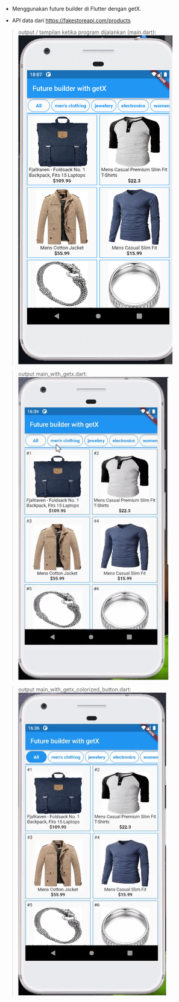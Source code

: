 - Menggunakan future builder di Flutter dengan getX.

- API data dari https://fakestoreapi.com/products

> output / tampilan ketika program dijalankan (main.dart): <br>
![alt text](https://github.com/idekorslet/Belajar-Flutter/blob/main/Future%20Builder%20%2B%20GetX/output.png)

> output main_with_getx.dart: <br>
![alt text](https://github.com/idekorslet/Belajar-Flutter/blob/main/Future%20Builder%20%2B%20GetX/getx_no_colorized_button.gif)

> output main_with_getx_colorized_button.dart: <br>
![alt text](https://github.com/idekorslet/Belajar-Flutter/blob/main/Future%20Builder%20%2B%20GetX/getx_colorized_button.gif)

